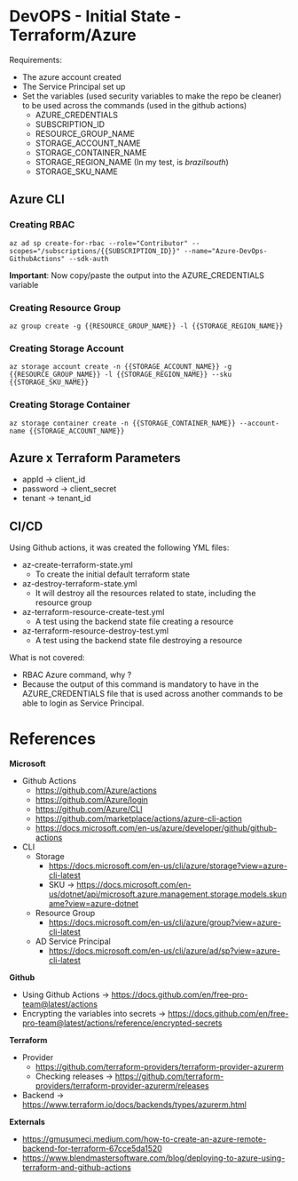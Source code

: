 # DevOPS - Initial State - Terraform/Azure

Requirements:

- The azure account created
- The Service Principal set up
- Set the variables (used security variables to make the repo be cleaner) to be used across the commands (used in the github actions)
  - AZURE_CREDENTIALS
  - SUBSCRIPTION_ID
  - RESOURCE_GROUP_NAME
  - STORAGE_ACCOUNT_NAME
  - STORAGE_CONTAINER_NAME
  - STORAGE_REGION_NAME (In my test, is *brazilsouth*)
  - STORAGE_SKU_NAME

## Azure CLI

### Creating RBAC

`az ad sp create-for-rbac --role="Contributor" --scopes="/subscriptions/{{SUBSCRIPTION_ID}}" --name="Azure-DevOps-GithubActions" --sdk-auth`

**Important**: Now copy/paste the output into the AZURE_CREDENTIALS variable

### Creating Resource Group
`az group create -g {{RESOURCE_GROUP_NAME}} -l {{STORAGE_REGION_NAME}}`

### Creating Storage Account 
`az storage account create -n {{STORAGE_ACCOUNT_NAME}} -g {{RESOURCE_GROUP_NAME}} -l {{STORAGE_REGION_NAME}} --sku {{STORAGE_SKU_NAME}}`

### Creating Storage Container
`az storage container create -n {{STORAGE_CONTAINER_NAME}} --account-name {{STORAGE_ACCOUNT_NAME}}`

## Azure x Terraform Parameters

- appId → client_id 
- password → client_secret
- tenant → tenant_id

## CI/CD

Using Github actions, it was created the following YML files:

- az-create-terraform-state.yml
  - To create the initial default terraform state
- az-destroy-terraform-state.yml
  - It will destroy all the resources related to state, including the resource group
- az-terraform-resource-create-test.yml
  - A test using the backend state file creating a resource
- az-terraform-resource-destroy-test.yml
  - A test using the backend state file destroying a resource

What is not covered:

- RBAC Azure command, why ?
- Because the output of this command is mandatory to have in the AZURE_CREDENTIALS file that is used across another commands to be able to login as Service Principal.

# References

**Microsoft**

- Github Actions
  - https://github.com/Azure/actions
  - https://github.com/Azure/login
  - https://github.com/Azure/CLI
  - https://github.com/marketplace/actions/azure-cli-action
  - https://docs.microsoft.com/en-us/azure/developer/github/github-actions
- CLI
  - Storage
    - https://docs.microsoft.com/en-us/cli/azure/storage?view=azure-cli-latest
    - SKU -> https://docs.microsoft.com/en-us/dotnet/api/microsoft.azure.management.storage.models.skuname?view=azure-dotnet
  - Resource Group
    - https://docs.microsoft.com/en-us/cli/azure/group?view=azure-cli-latest
  - AD Service Principal
    - https://docs.microsoft.com/en-us/cli/azure/ad/sp?view=azure-cli-latest

**Github**

- Using Github Actions -> https://docs.github.com/en/free-pro-team@latest/actions
- Encrypting the variables into secrets -> https://docs.github.com/en/free-pro-team@latest/actions/reference/encrypted-secrets

**Terraform**

- Provider 
  - https://github.com/terraform-providers/terraform-provider-azurerm
  - Checking releases -> https://github.com/terraform-providers/terraform-provider-azurerm/releases
- Backend -> https://www.terraform.io/docs/backends/types/azurerm.html

**Externals**

- https://gmusumeci.medium.com/how-to-create-an-azure-remote-backend-for-terraform-67cce5da1520
- https://www.blendmastersoftware.com/blog/deploying-to-azure-using-terraform-and-github-actions